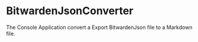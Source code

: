 # BitwardenJsonConverter

The Console Application convert a Export BitwardenJson file to a Markdown file.
